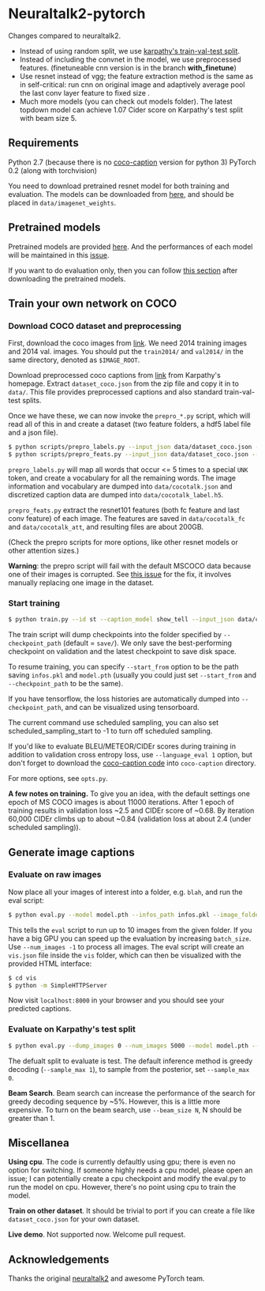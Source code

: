 # Neuraltalk2-pytorch

Changes compared to neuraltalk2.
- Instead of using random split, we use [karpathy's train-val-test split](http://cs.stanford.edu/people/karpathy/deepimagesent/caption_datasets.zip).
- Instead of including the convnet in the model, we use preprocessed features. (finetuneable cnn version is in the branch **with_finetune**)
- Use resnet instead of vgg; the feature extraction method is the same as in self-critical: run cnn on original image and adaptively average pool the last conv layer feature to fixed size .
- Much more models (you can check out models folder). The latest topdown model can achieve 1.07 Cider score on Karpathy's test split with beam size 5.

## Requirements
Python 2.7 (because there is no [coco-caption](https://github.com/tylin/coco-caption) version for python 3)
PyTorch 0.2 (along with torchvision)

You need to download pretrained resnet model for both training and evaluation. The models can be downloaded from [here](https://drive.google.com/open?id=0B7fNdx_jAqhtbVYzOURMdDNHSGM), and should be placed in `data/imagenet_weights`.


## Pretrained models
Pretrained models are provided [here](https://drive.google.com/open?id=0B7fNdx_jAqhtcXp0aFlWSnJmb0k). And the performances of each model will be maintained in this [issue](https://github.com/ruotianluo/neuraltalk2.pytorch/issues/10).

If you want to do evaluation only, then you can follow [this section](#generate-image-captions) after downloading the pretrained models.

## Train your own network on COCO

### Download COCO dataset and preprocessing

First, download the coco images from [link](http://mscoco.org/dataset/#download). We need 2014 training images and 2014 val. images. You should put the `train2014/` and `val2014/` in the same directory, denoted as `$IMAGE_ROOT`.

Download preprocessed coco captions from [link](http://cs.stanford.edu/people/karpathy/deepimagesent/caption_datasets.zip) from Karpathy's homepage. Extract `dataset_coco.json` from the zip file and copy it in to `data/`. This file provides preprocessed captions and also standard train-val-test splits.

Once we have these, we can now invoke the `prepro_*.py` script, which will read all of this in and create a dataset (two feature folders, a hdf5 label file and a json file).

```bash
$ python scripts/prepro_labels.py --input_json data/dataset_coco.json --output_json data/cocotalk.json --output_h5 data/cocotalk
$ python scripts/prepro_feats.py --input_json data/dataset_coco.json --output_dir data/cocotalk --images_root $IMAGE_ROOT
```

`prepro_labels.py` will map all words that occur <= 5 times to a special `UNK` token, and create a vocabulary for all the remaining words. The image information and vocabulary are dumped into `data/cocotalk.json` and discretized caption data are dumped into `data/cocotalk_label.h5`.

`prepro_feats.py` extract the resnet101 features (both fc feature and last conv feature) of each image. The features are saved in `data/cocotalk_fc` and `data/cocotalk_att`, and resulting files are about 200GB.

(Check the prepro scripts for more options, like other resnet models or other attention sizes.)

**Warning**: the prepro script will fail with the default MSCOCO data because one of their images is corrupted. See [this issue](https://github.com/karpathy/neuraltalk2/issues/4) for the fix, it involves manually replacing one image in the dataset.

### Start training

```bash
$ python train.py --id st --caption_model show_tell --input_json data/cocotalk.json --input_fc_dir data/cocotalk_fc --input_att_dir data/cocotalk_att --input_label_h5 data/cocotalk_label.h5 --batch_size 10 --learning_rate 5e-4 --learning_rate_decay_start 0 --scheduled_sampling_start 0 --checkpoint_path log_st --save_checkpoint_every 6000 --val_images_use 5000 --max_epochs 25
```

The train script will dump checkpoints into the folder specified by `--checkpoint_path` (default = `save/`). We only save the best-performing checkpoint on validation and the latest checkpoint to save disk space.

To resume training, you can specify `--start_from` option to be the path saving `infos.pkl` and `model.pth` (usually you could just set `--start_from` and `--checkpoint_path` to be the same).

If you have tensorflow, the loss histories are automatically dumped into `--checkpoint_path`, and can be visualized using tensorboard.

The current command use scheduled sampling, you can also set scheduled_sampling_start to -1 to turn off scheduled sampling.

If you'd like to evaluate BLEU/METEOR/CIDEr scores during training in addition to validation cross entropy loss, use `--language_eval 1` option, but don't forget to download the [coco-caption code](https://github.com/tylin/coco-caption) into `coco-caption` directory.

For more options, see `opts.py`. 

**A few notes on training.** To give you an idea, with the default settings one epoch of MS COCO images is about 11000 iterations. After 1 epoch of training results in validation loss ~2.5 and CIDEr score of ~0.68. By iteration 60,000 CIDEr climbs up to about ~0.84 (validation loss at about 2.4 (under scheduled sampling)).

## Generate image captions

### Evaluate on raw images
Now place all your images of interest into a folder, e.g. `blah`, and run
the eval script:

```bash
$ python eval.py --model model.pth --infos_path infos.pkl --image_folder blah --num_images 10
```

This tells the `eval` script to run up to 10 images from the given folder. If you have a big GPU you can speed up the evaluation by increasing `batch_size`. Use `--num_images -1` to process all images. The eval script will create an `vis.json` file inside the `vis` folder, which can then be visualized with the provided HTML interface:

```bash
$ cd vis
$ python -m SimpleHTTPServer
```

Now visit `localhost:8000` in your browser and you should see your predicted captions.

### Evaluate on Karpathy's test split

```bash
$ python eval.py --dump_images 0 --num_images 5000 --model model.pth --infos_path infos.pkl --language_eval 1 
```

The defualt split to evaluate is test. The default inference method is greedy decoding (`--sample_max 1`), to sample from the posterior, set `--sample_max 0`.

**Beam Search**. Beam search can increase the performance of the search for greedy decoding sequence by ~5%. However, this is a little more expensive. To turn on the beam search, use `--beam_size N`, N should be greater than 1.

## Miscellanea
**Using cpu**. The code is currently defaultly using gpu; there is even no option for switching. If someone highly needs a cpu model, please open an issue; I can potentially create a cpu checkpoint and modify the eval.py to run the model on cpu. However, there's no point using cpu to train the model.

**Train on other dataset**. It should be trivial to port if you can create a file like `dataset_coco.json` for your own dataset.

**Live demo**. Not supported now. Welcome pull request.

## Acknowledgements

Thanks the original [neuraltalk2](https://github.com/karpathy/neuraltalk2) and awesome PyTorch team.